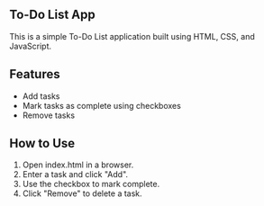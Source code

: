 ## To-Do List App

This is a simple To-Do List application built using HTML, CSS, and JavaScript.

## Features

- Add tasks
- Mark tasks as complete using checkboxes
- Remove tasks

## How to Use

1. Open index.html in a browser.
2. Enter a task and click "Add".
3. Use the checkbox to mark complete.
4. Click "Remove" to delete a task.
